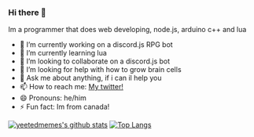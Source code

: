 ### Hi there 👋

Im a programmer that does web developing, node.js, arduino c++ and lua

- 🔭 I’m currently working on 
a discord.js RPG bot
- 🌱 I’m currently learning 
lua
- 👯 I’m looking to collaborate on 
a discord.js bot
- 🤔 I’m looking for help with 
how to grow brain cells
- 💬 Ask me about 
anything, if i can il help you
- 📫 How to reach me: 
[My twitter!](https://twitter.com/yeetedmeme)
- 😄 Pronouns: 
he/him
- ⚡ Fun fact: 
Im from canada!

[![yeetedmemes's github stats](https://github-readme-stats.vercel.app/api?username=yeetedmeme)](https://github.com/anuraghazra/github-readme-stats)
[![Top Langs](https://github-readme-stats.vercel.app/api/top-langs/?username=yeetedmeme)](https://github.com/anuraghazra/github-readme-stats)

